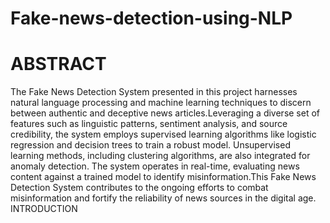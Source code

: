 # Fake-news-detection-using-NLP
# ABSTRACT
The Fake News Detection System presented in this project harnesses natural language processing and machine learning techniques to discern between authentic and deceptive news articles.Leveraging a diverse set of features such as linguistic patterns, sentiment analysis, and source credibility, the system employs supervised learning algorithms like logistic regression and decision trees to train a robust model. Unsupervised learning methods, including clustering algorithms, are also integrated for anomaly detection. The system operates in real-time, evaluating news content against a trained model to identify misinformation.This Fake News Detection System contributes to the ongoing efforts to combat misinformation and fortify the reliability of news sources in
the digital age.
INTRODUCTION



